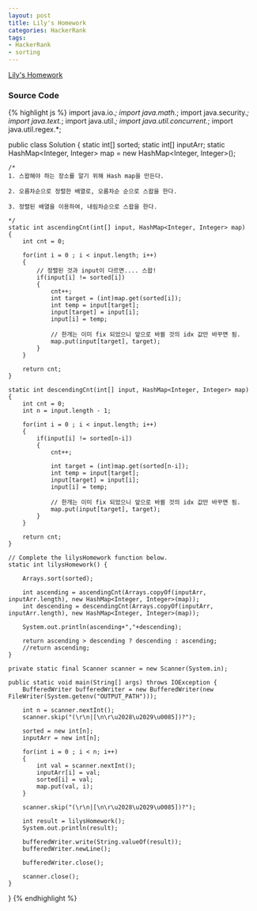```yaml
---
layout: post
title: Lily's Homework
categories: HackerRank
tags:
- HackerRank
- sorting
---
```


[Lily's Homework](https://www.hackerrank.com/challenges/lilys-homework/problem)

### Source Code

{% highlight js %}
import java.io.*;
import java.math.*;
import java.security.*;
import java.text.*;
import java.util.*;
import java.util.concurrent.*;
import java.util.regex.*;

public class Solution {
    static int[] sorted;
    static int[] inputArr;
    static HashMap<Integer, Integer> map = new HashMap<Integer, Integer>();    
	
    /*
	1. 스왑해야 하는 장소를 알기 위해 Hash map을 만든다.
	
	2. 오름차순으로 정렬한 배열로, 오름차순 순으로 스왑을 한다.
	
	3. 정렬된 배열을 이용하여, 내림차순으로 스왑을 한다.
	
	*/
    static int ascendingCnt(int[] input, HashMap<Integer, Integer> map)
    {
        int cnt = 0;
        
        for(int i = 0 ; i < input.length; i++)
        {
            // 정렬된 것과 input이 다르면.... 스왑!
            if(input[i] != sorted[i])
            {
                cnt++;
                int target = (int)map.get(sorted[i]);
                int temp = input[target];                
                input[target] = input[i];
                input[i] = temp;
                
                // 한개는 이미 fix 되었으니 앞으로 바뀔 것의 idx 값만 바꾸면 됨.
                map.put(input[target], target);                
            }
        }
        
        return cnt;
    }
    
    static int descendingCnt(int[] input, HashMap<Integer, Integer> map)
    {
        int cnt = 0;
        int n = input.length - 1;
        
        for(int i = 0 ; i < input.length; i++)
        {
            if(input[i] != sorted[n-i])
            {
                cnt++;
                
                int target = (int)map.get(sorted[n-i]);
                int temp = input[target];                
                input[target] = input[i];
                input[i] = temp;
                
                // 한개는 이미 fix 되었으니 앞으로 바뀔 것의 idx 값만 바꾸면 됨.
                map.put(input[target], target);             
            }
        }
        
        return cnt;
    }
    
    // Complete the lilysHomework function below.
    static int lilysHomework() {
                
        Arrays.sort(sorted);
                
        int ascending = ascendingCnt(Arrays.copyOf(inputArr, inputArr.length), new HashMap<Integer, Integer>(map));
        int descending = descendingCnt(Arrays.copyOf(inputArr, inputArr.length), new HashMap<Integer, Integer>(map));        
        
        System.out.println(ascending+","+descending);
        
        return ascending > descending ? descending : ascending;
        //return ascending;
    }

    private static final Scanner scanner = new Scanner(System.in);

    public static void main(String[] args) throws IOException {
        BufferedWriter bufferedWriter = new BufferedWriter(new FileWriter(System.getenv("OUTPUT_PATH")));

        int n = scanner.nextInt();
        scanner.skip("(\r\n|[\n\r\u2028\u2029\u0085])?");

        sorted = new int[n];
        inputArr = new int[n];
        
        for(int i = 0 ; i < n; i++)
        {
            int val = scanner.nextInt(); 
            inputArr[i] = val;
            sorted[i] = val;
            map.put(val, i);
        }

        scanner.skip("(\r\n|[\n\r\u2028\u2029\u0085])?");

        int result = lilysHomework();
        System.out.println(result);

        bufferedWriter.write(String.valueOf(result));
        bufferedWriter.newLine();

        bufferedWriter.close();

        scanner.close();
    }
}
{% endhighlight %}
